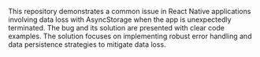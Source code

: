 This repository demonstrates a common issue in React Native applications involving data loss with AsyncStorage when the app is unexpectedly terminated. The bug and its solution are presented with clear code examples.  The solution focuses on implementing robust error handling and data persistence strategies to mitigate data loss.